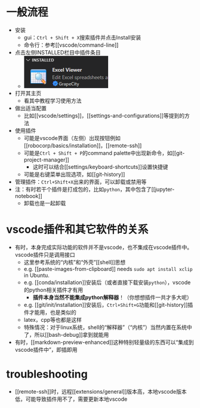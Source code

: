 # 一般流程
- 安装
  - gui：`Ctrl + Shift + X`搜索插件并点击Install安装
  - 命令行：参考[[vscode/command-line]]
- 点击左侧INSTALLED栏目中插件条目
  - ![](extension-item.png)
- 打开其主页
  - 看其中教程学习使用方法
- 做出适当配置
  - 比如[[vscode/settings]]，[[settings-and-configurations]]等提到的方法
- 使用插件
  - 可能是vscode界面（左侧）出现按钮例如[[robocorp/basics/installation]]，[[remote-ssh]]
  - 可能是`Ctrl + Shift + P`的command palette中出现新命令，如[[git-project-manager]]
    - 这时可以结合[[settings/keyboard-shortcuts]]设置快捷键
  - 可能是右键菜单出现选项，如[[git-history]]
- 管理插件：`Ctrl+Shift+X`出来的界面，可以卸载或禁用等
- 注：有时若干个插件是打成包的，比如`python`，其中包含了[[jupyter-notebook]]
  - 卸载也是一起卸载
# vscode插件和其它软件的关系
- 有时，本身完成实际功能的软件并不是vscode，也不集成在vscode插件中。vscode插件只是调用接口
  - 这里参考系统的“内核”和“外壳”[[shell]]思想
  - e.g. [[paste-images-from-clipboard]] needs `sudo apt install xclip` in Ubuntu.
  - e.g. [[conda/installation]]安装后（或者直接下载安装`python`），vscode的python相关插件才有用
    - **插件本身当然不能集成python解释器**！（你想想插件一共才多大呢）
  - e.g. [[git/init/installation]]安装后，`Ctrl+Shift+G`功能和[[git-history]]插件才能用，也是类似的
  - latex，cpp等也都是这样
  - 特殊情况：对于linux系统，shell的“解释器”（“内核”）当然内置在系统中了，所以[[bash-debug]]拿到就能用
- 有时，[[markdown-preview-enhanced]]这种特别轻量级的东西可以“集成到vscode插件中”，即插即用
# troubleshooting
- [[remote-ssh]]时，远程[[extensions/general]]版本高，本地vscode版本低，可能导致插件用不了，需要更新本地vscode
